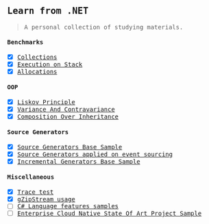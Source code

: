 <samp>

Learn from .NET 
---
> A personal collection of studying materials.

#### Benchmarks

- [x] [Collections](./FrozenCollectionsBmk) 
- [x] [Execution on Stack](./StackExecutingBmk)
- [x] [Allocations](./StackAlloc)

#### OOP

- [x] [Liskov Principle](./lsp)
- [x] [Variance And Contravariance](./VarianceAndControvariance)
- [x] [Composition Over Inheritance](./CompositionOverInheritance)

#### Source Generators

- [x] [Source Generators Base Sample](./SourceGeneratorSample)
- [x] [Source Generators applied on event sourcing](./EventSourcingSourceGenerator)
- [x] [Incremental Generators Base Sample](./IncrementalGeneratorSample)

#### Miscellaneous

- [x] [Trace test](./TraceTesting)
- [x] [gZipStream usage](./CompressionSample)
- [ ] [C# Language features samples](./LangFeaturesSamples)
- [ ] [Enterprise Cloud Native State Of Art Project Sample](./EnterpriceCloud)

</samp>